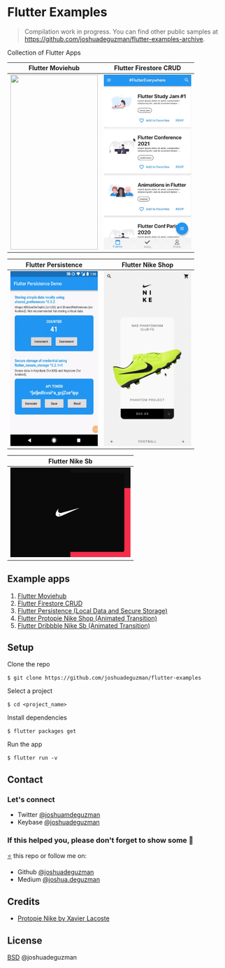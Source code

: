 # Flutter Examples

> Compilation work in progress. You can find other public samples at https://github.com/joshuadeguzman/flutter-examples-archive.

Collection of Flutter Apps

| Flutter Moviehub                                                   | Flutter Firestore CRUD                                                   |
| ------------------------------------------------------------------ | ------------------------------------------------------------------------ |
| <img src="flutter_moviehub/demo_1.gif" width="200" height="400" /> | <img src="flutter_firestore_crud/demo_1.gif" width="200" height="400" /> |


| Flutter Persistence                                                   | Flutter Nike Shop
| ------------------------------------------------------------------------ | --------------------------------------------------------------------- |
| <img src="flutter_persistence/demo_1.gif" width="200" height="400" /> | <img src="flutter_protopie_nike_shop/demo_1.gif" width="200" height="400" /> |

| Flutter Nike Sb                                                   | 
| ------------------------------------------------------------------------ |
| <img src="flutter_dribbble_nike_sb/demo_1.gif" width="275" height="205" /> |

## Example apps

1. [Flutter Moviehub](https://github.com/joshuadeguzman/flutter-examples/tree/flutter_moviehub)
2. [Flutter Firestore CRUD](https://github.com/joshuadeguzman/flutter-examples/tree/flutter_firestore_crud)
3. [Flutter Persistence (Local Data and Secure Storage)](https://github.com/joshuadeguzman/flutter-examples/tree/flutter_persistence)
4. [Flutter Protopie Nike Shop (Animated Transition)](https://github.com/joshuadeguzman/flutter-examples/tree/flutter_protopie_nike_shop)
5. [Flutter Dribbble Nike Sb (Animated Transition)](https://github.com/joshuadeguzman/flutter-examples/tree/flutter_dribbble_nike_sb)

## Setup

Clone the repo

```
$ git clone https://github.com/joshuadeguzman/flutter-examples
```

Select a project

```
$ cd <project_name>
```

Install dependencies

```
$ flutter packages get
```

Run the app

```
$ flutter run -v
```

## Contact

### Let's connect

- Twitter [@joshuamdeguzman](https://twitter.com/joshuadeguzman)
- Keybase [@joshuadeguzman](https://keybase.io/joshuadeguzman)

### If this helped you, please don't forget to show some 💙

[⭐](https://github.com/joshuadeguzman/flutter-examples/stargazers) this repo or follow me on:

- Github [@joshuadeguzman](https://github.com/joshuadeguzman)
- Medium [@joshua.deguzman](https://medium.com/@joshua.deguzman)

## Credits

- [Protopie Nike by Xavier Lacoste](https://cloud.protopie.io/p/j2Fusg5L7dg)

## License

[BSD](LICENSE.md) @joshuadeguzman
